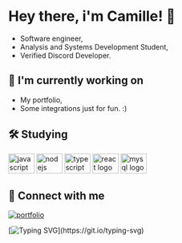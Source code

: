 
# Hey there, i'm Camille! 👋
- Software engineer,
- Analysis and Systems Development Student,
- Verified Discord Developer.



## 🔭 I'm currently working on

- My portfolio,
- Some integrations just for fun. :)


## 🛠 Studying
<div align="left">
  <img src="https://cdn.jsdelivr.net/gh/devicons/devicon/icons/javascript/javascript-plain.svg" height="40" width="52" alt="javascript logo"  />
  <img src="https://cdn.jsdelivr.net/gh/devicons/devicon/icons/nodejs/nodejs-original.svg" height="40" width="52" alt="nodejs logo"  />
  <img src="https://cdn.jsdelivr.net/gh/devicons/devicon/icons/typescript/typescript-plain.svg" height="40" width="52" alt="typescript logo"  />
  <img src="https://cdn.jsdelivr.net/gh/devicons/devicon/icons/react/react-original.svg" height="40" width="52" alt="react logo"  />
  <img src="https://cdn.jsdelivr.net/gh/devicons/devicon/icons/mysql/mysql-original.svg" height="40" width="52" alt="mysql logo"  />
</div>


## 🤝 Connect with me
[![portfolio](https://img.shields.io/badge/PORTFOLIO-000000?style=for-the-badge&logo=About.me&logoColor=white)](https://caminoki.dev/)

[![Typing SVG](https://readme-typing-svg.herokuapp.com?font=Fira+Code&pause=1000&color=7880F7&width=435&lines=Turn+your+dreams+into+reality.)](https://git.io/typing-svg)


